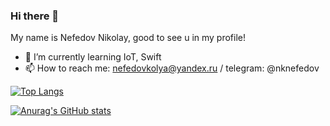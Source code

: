 ### Hi there 👋
My name is Nefedov Nikolay, good to see u in my profile!

- 🎎 I’m currently learning IoT, Swift
- 📫 How to reach me: nefedovkolya@yandex.ru / telegram: @nknefedov

[![Top Langs](https://github-readme-stats.vercel.app/api/top-langs/?username=Nna2291&layout=compact)](https://github.com/Nna2291/github-readme-stats)

[![Anurag's GitHub stats](https://github-readme-stats.vercel.app/api?username=Nna2291)](https://github.com/Nna2291/github-readme-stats)
